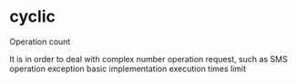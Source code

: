 # cyclic
Operation count

It is in order to deal with complex number operation request, such as SMS operation exception basic implementation execution times limit
